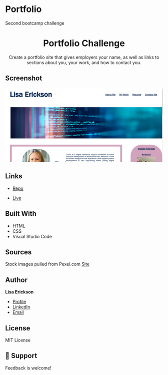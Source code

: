 # Portfolio
Second bootcamp challenge

<h1 align="center"> Portfolio Challenge</h1>

<p align="center">Create a portfolio site that gives employers your name, as well as links to sections about you, your work, and how to contact you.</p>

## Screenshot 
<img src="./assets/images/screenshot.png" />

## Links

- [Repo](https://github.com/lisaericksoncoding/Portfolio_Original "Portfolio Repo")

- [Live](https://lisaericksoncoding.github.io/Portfolio_Original/ "Live View")

## Built With

- HTML
- CSS
- Visual Studio Code

## Sources

Stock images pulled from Pexel.com
[Site](https://www.pexel.com)

## Author

**Lisa Erickson**

- [Profile](https://github.com/lisaericksoncoding "Lisa Erickson")
- [LinkedIn](https://www.linkedin.com/in/lisalerickson/ "Lisa Erickson")
- [Email](mailto:erickson.l.lisa@gmail.com?subject=Feedback "Feedback")

## License
MIT License 

## 🤝 Support

Feedback is welcome!
